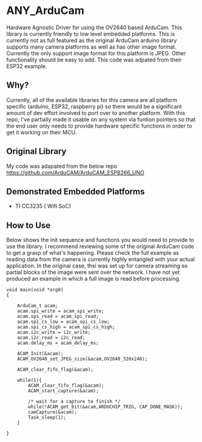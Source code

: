 # ANY_ArduCam
Hardware Agnostic Driver for using the OV2640 based ArduCam. This library is currently friendly to low level embedded platforms. This is currently not as full featured as the original ArduCam arduino library supports many camera platforms as well as has other image format. Currently the only support image format for this platform is 
JPEG. Other functionality should be easy to add. This code was adpated from their ESP32 example. 

## Why?
Currently, all of the available libraries for this camera are all platform specific (arduino, ESP32, raspberry pi) so there would be a significant amount of dev effort involved to port over to another platform. With this repo, I've partially made it usable on any system via funtion pointers so that the end user only needs to provide hardware specific functions in order to get it working on their MCU.

## Original Library
My code was adapated from the below repo
https://github.com/ArduCAM/ArduCAM_ESP8266_UNO

## Demonstrated Embedded Platforms 
* TI CC3235 ( Wifi SoC) 

## How to Use

Below shows the init sequence and functions you would need to provide to use the library. I recommend reviewing some of the original ArduCam code to get a grasp of what's happening. Please check the full example as reading data from the camera is currently highly entangled with your actual application. In the original case, thsi was set up for camera streaming so partial blocks of the image were sent over the network. I have not yet produced an example in which a full image is read before processing. 

```
void main(void *arg0)
{

    ArduCam_t acam;
    acam.spi_write = acam_spi_write;
    acam.spi_read = acam_spi_read;
    acam.spi_cs_low = acam_spi_cs_low;
    acam.spi_cs_high = acam_spi_cs_high;
    acam.i2c_write = i2c_write;
    acam.i2c_read = i2c_read;
    acam.delay_ms = acam_delay_ms;

    ACAM_Init(&acam);
    ACAM_OV2640_set_JPEG_size(&acam,OV2640_320x240);

    ACAM_clear_fifo_flag(&acam);

    while(1){
        ACAM_clear_fifo_flag(&acam);
        ACAM_start_capture(&acam);

        /* wait for a capture to finish */
        while(!ACAM_get_bit(&acam,ARDUCHIP_TRIG, CAP_DONE_MASK));
        camCapture(&acam);
        Task_sleep(1);
    }

}
```
